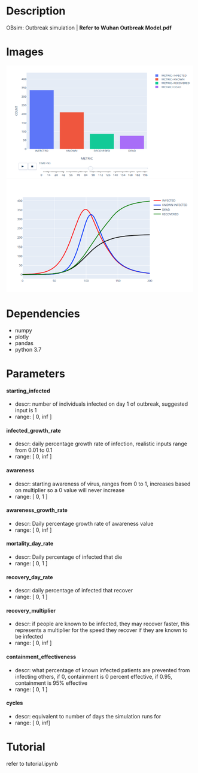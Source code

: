 # Description
OBsim: Outbreak simulation | **Refer to Wuhan Outbreak Model.pdf**

# Images
<img src="images/bar.png" width="500" height="300">
<img src="images/line.png" width="500" height="300">

# Dependencies
- numpy
- plotly
- pandas
- python 3.7

# Parameters

#### starting_infected
- descr: number of individuals infected on day 1 of outbreak, suggested input is 1
- range: [ 0, inf ]

#### infected_growth_rate
- descr: daily percentage growth rate of infection, realistic inputs range from 0.01 to 0.1
- range: [ 0, inf  ]

#### awareness
- descr: starting awareness of virus, ranges from 0 to 1, increases based on multiplier so a 0 value will never increase
- range: [ 0, 1 ]

#### awareness_growth_rate
- descr: Daily percentage growth rate of awareness value
- range: [ 0, inf ]
  
#### mortality_day_rate
- descr: Daily percentage of infected that die
- range: [ 0, 1 ]
  
#### recovery_day_rate
- descr: daily percentage of infected that recover
- range: [ 0, 1 ]
  
#### recovery_multiplier
- descr: if people are known to be infected, they may recover faster, this represents a multiplier for the speed they recover if they are known to be infected
- range: [ 0, inf ]
  
#### containment_effectiveness
- descr:  what percentage of known infected patients are prevented from infecting others, if 0, containment is 0 percent effective, if 0.95, containment is 95% effective
- range: [ 0, 1 ]

#### cycles 
- descr: equivalent to number of days the simulation runs for
- range: [ 0, inf]


# Tutorial

refer to tutorial.ipynb
